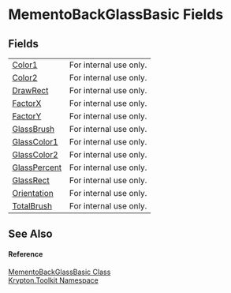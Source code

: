 # MementoBackGlassBasic Fields




## Fields
<table>
<tr>
<td><a href="c982bbec-c49b-a313-aeda-26eb614cb605.md">Color1</a></td>
<td>For internal use only.</td></tr>
<tr>
<td><a href="d60216fc-3309-f79c-55e9-b45004288662.md">Color2</a></td>
<td>For internal use only.</td></tr>
<tr>
<td><a href="a4ba714a-815d-0e12-1afd-56a22a99d2e4.md">DrawRect</a></td>
<td>For internal use only.</td></tr>
<tr>
<td><a href="7de905ab-df2c-cb4f-03c0-89cca7812388.md">FactorX</a></td>
<td>For internal use only.</td></tr>
<tr>
<td><a href="81bcab19-c489-cabe-68e3-f501d361b140.md">FactorY</a></td>
<td>For internal use only.</td></tr>
<tr>
<td><a href="3b0a6aa8-ce0a-0344-5d9e-509ff9ebe748.md">GlassBrush</a></td>
<td>For internal use only.</td></tr>
<tr>
<td><a href="9e803d8f-1dd0-5551-101b-d7864bc7df8d.md">GlassColor1</a></td>
<td>For internal use only.</td></tr>
<tr>
<td><a href="7fe85896-d575-c921-c268-af667ee96a49.md">GlassColor2</a></td>
<td>For internal use only.</td></tr>
<tr>
<td><a href="d47e1bb8-3cfa-11a8-8214-0ed6b7bfb77e.md">GlassPercent</a></td>
<td>For internal use only.</td></tr>
<tr>
<td><a href="ad36bd2f-ad02-bb88-1651-8f56e5bdc9ce.md">GlassRect</a></td>
<td>For internal use only.</td></tr>
<tr>
<td><a href="ad097f5d-cd46-3700-e46e-f86611f3c308.md">Orientation</a></td>
<td>For internal use only.</td></tr>
<tr>
<td><a href="93d521b3-34ab-b4db-44e4-57232d009aad.md">TotalBrush</a></td>
<td>For internal use only.</td></tr>
</table>

## See Also


#### Reference
<a href="ee36cfd3-6019-71e7-960e-a2ab499c9238.md">MementoBackGlassBasic Class</a>  
<a href="79d2eac2-21f4-54ff-7552-b20c33c30600.md">Krypton.Toolkit Namespace</a>  
